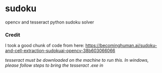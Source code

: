 # sudoku
opencv and tesseract python sudoku solver

### Credit
I took a good chunk of code from here:
https://becominghuman.ai/sudoku-and-cell-extraction-sudokuai-opencv-38b603066066

*tesseract must be downloaded on the machine to run this. In windows, please follow steps to bring the tesseract .exe in*
